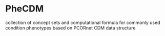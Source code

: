 # PheCDM
collection of concept sets and computational formula for commonly used condition phenotypes based on PCORnet CDM data structure
